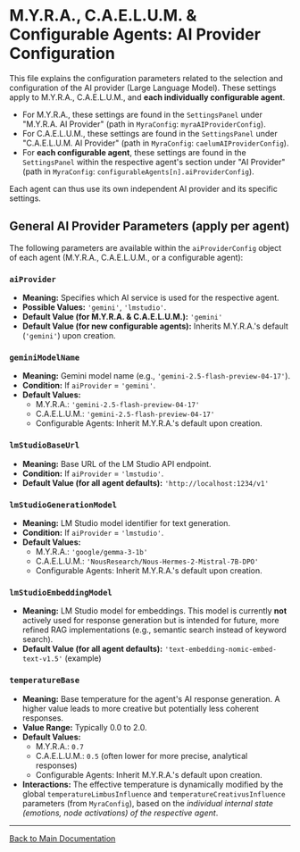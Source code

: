 # M.Y.R.A., C.A.E.L.U.M. & Configurable Agents: AI Provider Configuration

This file explains the configuration parameters related to the selection and configuration of the AI provider (Large Language Model). These settings apply to M.Y.R.A., C.A.E.L.U.M., and **each individually configurable agent**.

*   For M.Y.R.A., these settings are found in the `SettingsPanel` under "M.Y.R.A. AI Provider" (path in `MyraConfig`: `myraAIProviderConfig`).
*   For C.A.E.L.U.M., these settings are found in the `SettingsPanel` under "C.A.E.L.U.M. AI Provider" (path in `MyraConfig`: `caelumAIProviderConfig`).
*   For **each configurable agent**, these settings are found in the `SettingsPanel` within the respective agent's section under "AI Provider" (path in `MyraConfig`: `configurableAgents[n].aiProviderConfig`).

Each agent can thus use its own independent AI provider and its specific settings.

## General AI Provider Parameters (apply per agent)

The following parameters are available within the `aiProviderConfig` object of each agent (M.Y.R.A., C.A.E.L.U.M., or a configurable agent):

### `aiProvider`

*   **Meaning:** Specifies which AI service is used for the respective agent.
*   **Possible Values:** `'gemini'`, `'lmstudio'`.
*   **Default Value (for M.Y.R.A. & C.A.E.L.U.M.):** `'gemini'`
*   **Default Value (for new configurable agents):** Inherits M.Y.R.A.'s default (`'gemini'`) upon creation.

### `geminiModelName`

*   **Meaning:** Gemini model name (e.g., `'gemini-2.5-flash-preview-04-17'`).
*   **Condition:** If `aiProvider` = `'gemini'`.
*   **Default Values:**
    *   M.Y.R.A.: `'gemini-2.5-flash-preview-04-17'`
    *   C.A.E.L.U.M.: `'gemini-2.5-flash-preview-04-17'`
    *   Configurable Agents: Inherit M.Y.R.A.'s default upon creation.

### `lmStudioBaseUrl`

*   **Meaning:** Base URL of the LM Studio API endpoint.
*   **Condition:** If `aiProvider` = `'lmstudio'`.
*   **Default Value (for all agent defaults):** `'http://localhost:1234/v1'`

### `lmStudioGenerationModel`

*   **Meaning:** LM Studio model identifier for text generation.
*   **Condition:** If `aiProvider` = `'lmstudio'`.
*   **Default Values:**
    *   M.Y.R.A.: `'google/gemma-3-1b'`
    *   C.A.E.L.U.M.: `'NousResearch/Nous-Hermes-2-Mistral-7B-DPO'`
    *   Configurable Agents: Inherit M.Y.R.A.'s default upon creation.

### `lmStudioEmbeddingModel`

*   **Meaning:** LM Studio model for embeddings. This model is currently **not** actively used for response generation but is intended for future, more refined RAG implementations (e.g., semantic search instead of keyword search).
*   **Default Value (for all agent defaults):** `'text-embedding-nomic-embed-text-v1.5'` (example)

### `temperatureBase`

*   **Meaning:** Base temperature for the agent's AI response generation. A higher value leads to more creative but potentially less coherent responses.
*   **Value Range:** Typically 0.0 to 2.0.
*   **Default Values:**
    *   M.Y.R.A.: `0.7`
    *   C.A.E.L.U.M.: `0.5` (often lower for more precise, analytical responses)
    *   Configurable Agents: Inherit M.Y.R.A.'s default upon creation.
*   **Interactions:** The effective temperature is dynamically modified by the global `temperatureLimbusInfluence` and `temperatureCreativusInfluence` parameters (from `MyraConfig`), based on the *individual internal state (emotions, node activations) of the respective agent*.

---

[Back to Main Documentation](../Dokumentation_en.md#6-detailed-configuration-parameters)
